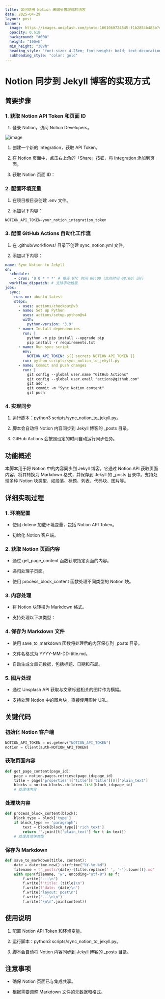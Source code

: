 ```yaml
---
title: 如何使用 Notion 来同步管理你的博客
date: 2025-04-29
layout: post
banner:
  image: https://images.unsplash.com/photo-1661060724545-f1b2854b488b?crop=entropy&cs=tinysrgb&fit=max&fm=jpg&ixid=M3w2OTIwMzJ8MHwxfHJhbmRvbXx8fHx8fHx8fDE3NDU5MDA2NTh8&ixlib=rb-4.0.3&q=80&w=1080
  opacity: 0.618
  background: "#000"
  height: "100vh"
  min_height: "38vh"
  heading_style: "font-size: 4.25em; font-weight: bold; text-decoration: underline"
  subheading_style: "color: gold"
---
```


# Notion 同步到 Jekyll 博客的实现方式

## 简要步骤

### 1. 获取 Notion API Token 和页面 ID

1. 登录 Notion，访问 Notion Developers。

![image](https://prod-files-secure.s3.us-west-2.amazonaws.com/a7a0cc5a-89b9-4cda-8686-1fba0ca52f40/d19c1afe-dea5-4312-9333-786b0ba83054/image.png?X-Amz-Algorithm=AWS4-HMAC-SHA256&X-Amz-Content-Sha256=UNSIGNED-PAYLOAD&X-Amz-Credential=ASIAZI2LB466VRENZWSH%2F20250429%2Fus-west-2%2Fs3%2Faws4_request&X-Amz-Date=20250429T042418Z&X-Amz-Expires=3600&X-Amz-Security-Token=IQoJb3JpZ2luX2VjEOz%2F%2F%2F%2F%2F%2F%2F%2F%2F%2FwEaCXVzLXdlc3QtMiJIMEYCIQCN3NiSBZyN9V%2FzVuH%2BjCu1XtIhhNlZnZJ0PZ2osag78AIhAMOWlmzEWd6sDPZp3SY4gvV%2F%2Fxb5AidfGRot3nKdYGCTKogECIX%2F%2F%2F%2F%2F%2F%2F%2F%2F%2FwEQABoMNjM3NDIzMTgzODA1IgwZhuAzR48IKwbbz0Eq3AMGTEbtdxlm5LFZ5VJJY66QTwRu8MJqZdLoks56XxndNruf7G5iDdy9xnht%2FQS0epifVwfBHXTkUnZvrJ2HrJ4aKkU6U66KvhZtMX4%2B%2FsGpEGNli51DjMqMpuVlDhiFH5YHw%2F9b3iW0cjFEPyspnRqkqxbkER5xjlRoXJCOQU7cKFJFsF37cetkgo3lDvQfQrwJiHfPnyWk5xPj9HRXB0PZdvqw0wNhEW9vsoXnZLiETU2wGMSAdSoMnGeuSE5xeUbHsJoCcQc0%2By%2FbFRl2euCIJcRHKNuEcCLMWwEmryMPEKMg%2FjkhNhqtwjzNJWJ8aumvCi4jKpfa%2BN%2F129P3wdt%2F1tEJwMDlPXiOKyVc15UDLlSIjGJGdBpAS2Q%2F45FMWYR6icCLdMWcDukpzabnnedzfBD3jYSLXCrfZ%2FQMXW%2Bzm7ie2E6MgVmvrP2WQVmai3Jr68W0PjzOzqDuM8ezssXymnIHRwByK4WAwAFPehXCpGzpknsUa27exGFhEAIXcYPP4HIFaFCWmerNS8yEb6ZTBJMdHYGvg7xSdZBHGwwk6uhCN2Cr0v0KjSR%2F0nmXkagzKuf3%2BwX3A0ew4HHcKIzkr5Gv%2FiHKRVfudFQX%2BYcjkkL6UV61hhtOpIBFnzCMmsHABjqkAXF%2BMN5v%2BW88Yf3%2Bho6UgmDhhMsaQ98sT3xYw5dYgyU3our0BlhfokFLmvjgVvoVMVtRsqsmxES7T0gu3wjdbb6p9%2FHcqmjK%2BrBHe6o2L4HOpY3T8Bo7zxpyiPt17RtR3uQspqwDN8AAIhXUCoEHbKxPRvZuFWSqBQw7M02n%2BSfp9Az2qo804DMdV4vMKOZPPQ7PgQ07toNGk%2Bi3bgeevsEPM4eh&X-Amz-Signature=e96cb829e7f1e13ac941bf214d1568d7f20f3c73f94eab7fbf04b2d813b4f74e&X-Amz-SignedHeaders=host&x-id=GetObject)

1. 创建一个新的 Integration，获取 API Token。

1. 在 Notion 页面中，点击右上角的「Share」按钮，将 Integration 添加到页面。

1. 获取 Notion 页面 ID：


### 2. 配置环境变量

1. 在项目根目录创建 .env 文件。

1. 添加以下内容：

```javascript
NOTION_API_TOKEN=your_notion_integration_token
```

### 3. 配置 GitHub Actions 自动化工作流

1. 在 .github/workflows/ 目录下创建 sync_notion.yml 文件。

1. 添加以下内容：

```yaml
name: Sync Notion to Jekyll
on:
  schedule:
    - cron: '0 0 * * *' # 每天 UTC 时间 00:00（北京时间 08:00）运行
  workflow_dispatch: # 支持手动触发
jobs:
  sync:
    runs-on: ubuntu-latest
    steps:
      - uses: actions/checkout@v3
      - name: Set up Python
        uses: actions/setup-python@v4
        with:
          python-version: '3.9'
      - name: Install dependencies
        run: |
          python -m pip install --upgrade pip
          pip install -r requirements.txt
      - name: Run sync script
        env:
          NOTION_API_TOKEN: ${{ secrets.NOTION_API_TOKEN }}
        run: python scripts/sync_notion_to_jekyll.py
      - name: Commit and push changes
        run: |
          git config --global user.name "GitHub Actions"
          git config --global user.email "actions@github.com"
          git add .
          git commit -m "Sync Notion content"
          git push
```

### 4. 实现同步

1. 运行脚本：python3 scripts/sync_notion_to_jekyll.py。

1. 脚本会自动将 Notion 内容同步到 Jekyll 博客的 _posts 目录。

1. GitHub Actions 会按照设定的时间自动运行同步任务。

## 功能概述

本脚本用于将 Notion 中的内容同步到 Jekyll 博客。它通过 Notion API 获取页面内容，将其转换为 Markdown 格式，并保存到 Jekyll 的 _posts 目录中。支持处理多种 Notion 块类型，如段落、标题、列表、代码块、图片等。

## 详细实现过程

### 1. 环境配置

- 使用 dotenv 加载环境变量，包括 Notion API Token。

- 初始化 Notion 客户端。

### 2. 获取 Notion 页面内容

- 通过 get_page_content 函数获取指定页面的内容。

- 递归处理子页面。

- 使用 process_block_content 函数处理不同类型的 Notion 块。

### 3. 内容处理

- 将 Notion 块转换为 Markdown 格式。

- 支持处理以下块类型：


### 4. 保存为 Markdown 文件

- 使用 save_to_markdown 函数将处理后的内容保存到 _posts 目录。

- 文件名格式为 YYYY-MM-DD-title.md。

- 自动生成文章元数据，包括标题、日期和布局。

### 5. 图片处理

- 通过 Unsplash API 获取与文章标题相关的图片作为横幅。

- 支持处理 Notion 中的图片块，直接使用图片 URL。

## 关键代码

### 初始化 Notion 客户端

```python
NOTION_API_TOKEN = os.getenv("NOTION_API_TOKEN")
notion = Client(auth=NOTION_API_TOKEN)
```

### 获取页面内容

```python
def get_page_content(page_id):
    page = notion.pages.retrieve(page_id=page_id)
    title = page['properties']['title']['title'][0]['plain_text']
    blocks = notion.blocks.children.list(block_id=page_id)
    # 处理块内容
```

### 处理块内容

```python
def process_block_content(block):
    block_type = block['type']
    if block_type == 'paragraph':
        text = block[block_type]['rich_text']
        return ''.join([t['plain_text'] for t in text])
    # 处理其他块类型
```

### 保存为 Markdown

```python
def save_to_markdown(title, content):
    date = datetime.now().strftime("%Y-%m-%d")
    filename = f"_posts/{date}-{title.replace(' ', '-').lower()}.md"
    with open(filename, "w", encoding="utf-8") as f:
        f.write("---\n")
        f.write(f"title: {title}\n")
        f.write(f"date: {date}\n")
        f.write("layout: post\n")
        f.write("---\n\n")
        f.write("\n\n".join(content))
```

## 使用说明

1. 配置 Notion API Token 和环境变量。

1. 运行脚本：python3 scripts/sync_notion_to_jekyll.py。

1. 脚本会自动将 Notion 内容同步到 Jekyll 博客的 _posts 目录。

## 注意事项

- 确保 Notion 页面已与集成共享。

- 根据需要调整 Markdown 文件的元数据和格式。